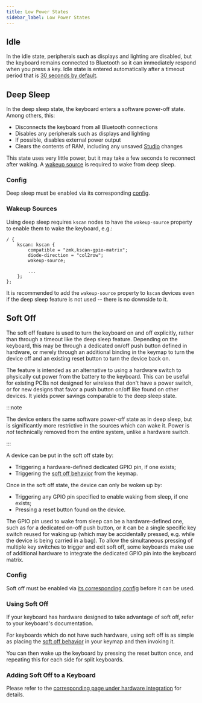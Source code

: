 ```yaml
---
title: Low Power States
sidebar_label: Low Power States
---
```


## Idle

In the idle state, peripherals such as displays and lighting are disabled, but the keyboard remains connected to Bluetooth so it can immediately respond when you press a key. Idle state is entered automatically after a timeout period that is [30 seconds by default](../config/power.md#low-power-states).

## Deep Sleep

In the deep sleep state, the keyboard enters a software power-off state. Among others, this:

- Disconnects the keyboard from all Bluetooth connections
- Disables any peripherals such as displays and lighting
- If possible, disables external power output
- Clears the contents of RAM, including any unsaved [Studio](studio.md) changes

This state uses very little power, but it may take a few seconds to reconnect after waking. A [wakeup source](#wakeup-sources) is required to wake from deep sleep.

### Config

Deep sleep must be enabled via its corresponding [config](../config/power.md#low-power-states).

### Wakeup Sources

Using deep sleep requires `kscan` nodes to have the `wakeup-source` property to enable them to wake the keyboard, e.g.:

```dts
/ {
    kscan: kscan {
        compatible = "zmk,kscan-gpio-matrix";
        diode-direction = "col2row";
        wakeup-source;

        ...
    };
};
```

It is recommended to add the `wakeup-source` property to `kscan` devices even if the deep sleep feature is not used -- there is no downside to it.

## Soft Off

The soft off feature is used to turn the keyboard on and off explicitly, rather than through a timeout like the deep sleep feature. Depending on the keyboard, this may be through a dedicated on/off push button defined in hardware, or merely through an additional binding in the keymap to turn the device off and an existing reset button to turn the device back on.

The feature is intended as an alternative to using a hardware switch to physically cut power from the battery to the keyboard. This can be useful for existing PCBs not designed for wireless that don't have a power switch, or for new designs that favor a push button on/off like found on other devices. It yields power savings comparable to the deep sleep state.

:::note

The device enters the same software power-off state as in deep sleep, but is significantly more restrictive in the sources which can wake it. Power is _not_ technically removed from the entire system, unlike a hardware switch.

:::

A device can be put in the soft off state by:

- Triggering a hardware-defined dedicated GPIO pin, if one exists;
- Triggering the [soft off behavior](../keymaps/behaviors/soft-off.md) from the keymap.

Once in the soft off state, the device can only be woken up by:

- Triggering any GPIO pin specified to enable waking from sleep, if one exists;
- Pressing a reset button found on the device.

The GPIO pin used to wake from sleep can be a hardware-defined one, such as for a dedicated on-off push button, or it can be a single specific key switch reused for waking up (which may be accidentally pressed, e.g. while the device is being carried in a bag). To allow the simultaneous pressing of multiple key switches to trigger and exit soft off, some keyboards make use of additional hardware to integrate the dedicated GPIO pin into the keyboard matrix.

### Config

Soft off must be enabled via [its corresponding config](../config/power.md#low-power-states) before it can be used.

### Using Soft Off

If your keyboard has hardware designed to take advantage of soft off, refer to your keyboard's documentation.

For keyboards which do not have such hardware, using soft off is as simple as placing the [soft off behavior](../keymaps/behaviors/soft-off.md) in your keymap and then invoking it.

You can then wake up the keyboard by pressing the reset button once, and repeating this for each side for split keyboards.

### Adding Soft Off to a Keyboard

Please refer to the [corresponding page under hardware integration](../development/hardware-integration/soft-off-setup.mdx) for details.
